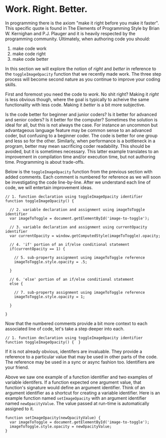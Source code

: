 # Work. Right. Better.

In programming there is the axiom "make it right before you make it faster". This specific quote is found in The Elements of Programming Style by Brian W. Kernighan and P.J. Plauger and it is heavily respected by the programming community. Ultimately, when authoring code you should:

1. make code work
2. make code right
3. make code better

In this section we will explore the notion of *right* and *better* in reference to the `toggleImageOpacity` function that we recently made work. The three step process will become second nature as you continue to improve your coding skills.

First and foremost you need the code to *work*. No shit right? Making it *right* is less obvious though, where the goal is typically to acheive the same functionality with less code. Making it *better* is a bit more subjective.

Is the code better for beginner and junior coders? Is it better for advanced and senior coders? Is it better for the computer? Sometimes the solution is ideal for all, but this is not always the case. For instance an uncommon but advantageous language feature may be common sense to an advanced coder, but confusing to a beginner coder. The code is better for one group and less so for the other. Similarly, when performance is a bottleneck in a program, better may mean sacrificing coder readability. This should be avoided, but it is sometimes necessary. This latter example translates to an improvement in compilation time and/or execution time, but not authoring time. Programming is about trade-offs.

Below is the `toggleImageOpacity` function from the previous section with added comments. Each comment is numbered for reference as we will soon be investigating the code line-by-line. After we understand each line of code, we will entertain improvement ideas.

```
// 1. function declaration using toggleImageOpacity identifier
function toggleImageOpacity() {

  // 2. variable declaration and assignment using imageToToggle identifier
  var imageToToggle = document.getElementById('image-to-toggle');
  
  // 3. variable declaration and assignment using currentOpacity identifier
  var currentOpacity = window.getComputedStyle(imageToToggle).opacity;
  
  // 4. 'if' portion of an if/else conditional statement
  if(currentOpacity == 1) {
  
    // 5. sub-property assignment using imageToToggle reference
    imageToToggle.style.opacity = .5;
  
  }
  
  // 6. 'else' portion of an if/else conditional statement
  else {
  
    // 7. sub-property assignment using imageToToggle reference
    imageToToggle.style.opacity = 1;
    
  }
  
}
```

Now that the numbered comments provide a bit more context to each associated line of code, let's take a step deeper into each.

```
// 1. function declaration using toggleImageOpacity identifier
function toggleImageOpacity() {  }
```

If it is not already obvious, identifers are invaluable. They provide a reference to a particular value that may be used in other parts of the code. The reference may be used in a sync or async fashion too. Identifiers are your friend.

Above we saw one example of a function identifier and two examples of variable identifers. If a function expected one argument value, that function's signature would define an argument identifier. Think of an argument identifier as a shortcut for creating a variable identifier. Here is an example function named `setImageOpacity` with an argument identifier named `newOpacityValue`. The value passed at run-time is automatically assigned to it.

```
function setImageOpacity(newOpacityValue) {
  var imageToToggle = document.getElementById('image-to-toggle');
  imageToToggle.style.opacity = newOpacityValue;
}
```
